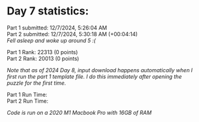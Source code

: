 # Day 7 statistics:

Part 1 submitted: 12/7/2024, 5:26:04 AM\
Part 2 submitted: 12/7/2024, 5:30:18 AM (+00:04:14)\
_Fell asleep and woke up around 5 :(_

Part 1 Rank: 22313 (0 points)\
Part 2 Rank: 20013 (0 points)

_Note that as of 2024 Day 8, input download happens automatically when I first run the part 1 template file. I do this immediately after opening the puzzle for the first time._

Part 1 Run Time: \
Part 2 Run Time:

_Code is run on a 2020 M1 Macbook Pro with 16GB of RAM_
